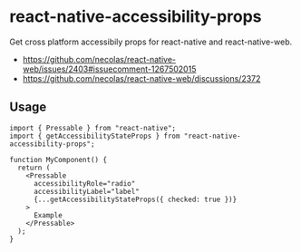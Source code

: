 # react-native-accessibility-props

Get cross platform accessibily props for react-native and react-native-web.

- <https://github.com/necolas/react-native-web/issues/2403#issuecomment-1267502015>
- <https://github.com/necolas/react-native-web/discussions/2372>

## Usage

```tsx
import { Pressable } from "react-native";
import { getAccessibilityStateProps } from "react-native-accessibility-props";

function MyComponent() {
  return (
    <Pressable
      accessibilityRole="radio"
      accessibilityLabel="label"
      {...getAccessibilityStateProps({ checked: true })}
    >
      Example
    </Pressable>
  );
}
```
